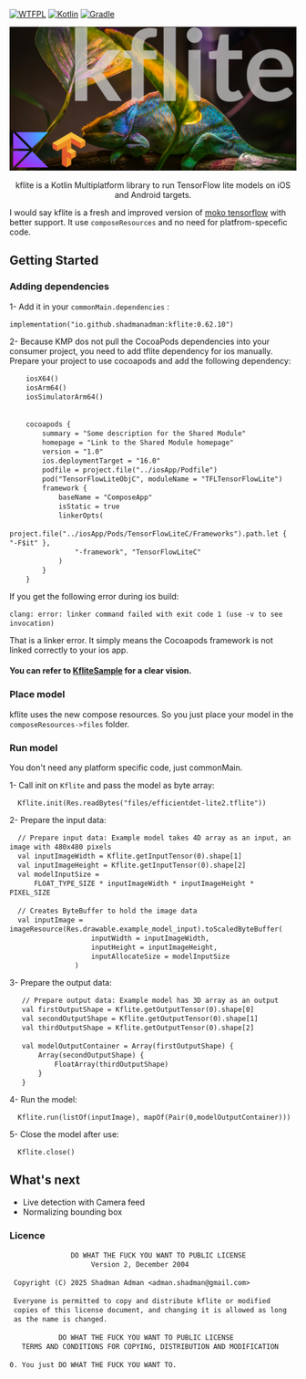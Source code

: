 <a href="http://www.wtfpl.net/"><img
src="http://www.wtfpl.net/wp-content/uploads/2012/12/wtfpl-badge-4.png"
width="80" height="15" alt="WTFPL" /></a>
[![Kotlin](https://img.shields.io/badge/Kotlin-2.1.21-blue.svg?style=flat-square&logo=kotlin)](https://kotlinlang.org/)
[![Gradle](https://img.shields.io/badge/Gradle-8.x-green.svg?style=flat-square&logo=gradle)](https://gradle.org/)

![](poster.jpg)

<p align="center">kflite is a Kotlin Multiplatform library to run TensorFlow lite models on iOS and Android targets.</p>

I would say kflite is a fresh and improved version of [moko tensorflow](https://github.com/icerockdev/moko-tensorflow) with better
support. It use `composeResources` and no need for platfrom-specefic code.

## Getting Started
### Adding dependencies
1- Add it in your `commonMain.dependencies` :

  ```
  implementation("io.github.shadmanadman:kflite:0.62.10")
  ```
2- Because KMP dos not pull the CocoaPods dependencies into your consumer project,
you need to add tflite dependency for ios manually. Prepare your project to use cocoapods and add the following dependency:
```
    iosX64()
    iosArm64()
    iosSimulatorArm64()


    cocoapods {
        summary = "Some description for the Shared Module"
        homepage = "Link to the Shared Module homepage"
        version = "1.0"
        ios.deploymentTarget = "16.0"
        podfile = project.file("../iosApp/Podfile")
        pod("TensorFlowLiteObjC", moduleName = "TFLTensorFlowLite")
        framework {
            baseName = "ComposeApp"
            isStatic = true
            linkerOpts(
                project.file("../iosApp/Pods/TensorFlowLiteC/Frameworks").path.let { "-F$it" },
                "-framework", "TensorFlowLiteC"
            )
        }
    }
```
If you get the following error during ios build:
```
clang: error: linker command failed with exit code 1 (use -v to see invocation)
```
That is a linker error. It simply means the Cocoapods framework is not linked correctly to your ios app. 
#### You can refer to [KfliteSample](https://github.com/shadmanadman/kflite-sample) for a clear vision.

### Place model
kflite uses the new compose resources. So you just place your model in the `composeResources->files` folder.

### Run model
You don't need any platform specific code, just commonMain.

1- Call init on `Kflite` and pass the model as byte array:
```
  Kflite.init(Res.readBytes("files/efficientdet-lite2.tflite"))
```
2- Prepare the input data:
```
  // Prepare input data: Example model takes 4D array as an input, an image with 480x480 pixels
  val inputImageWidth = Kflite.getInputTensor(0).shape[1]
  val inputImageHeight = Kflite.getInputTensor(0).shape[2]
  val modelInputSize =
      FLOAT_TYPE_SIZE * inputImageWidth * inputImageHeight * PIXEL_SIZE
      
  // Creates ByteBuffer to hold the image data    
  val inputImage =  imageResource(Res.drawable.example_model_input).toScaledByteBuffer(
                    inputWidth = inputImageWidth,
                    inputHeight = inputImageHeight,
                    inputAllocateSize = modelInputSize
                )   
```
3- Prepare the output data:
```
   // Prepare output data: Example model has 3D array as an output
   val firstOutputShape = Kflite.getOutputTensor(0).shape[0]
   val secondOutputShape = Kflite.getOutputTensor(0).shape[1]
   val thirdOutputShape = Kflite.getOutputTensor(0).shape[2]

   val modelOutputContainer = Array(firstOutputShape) {
       Array(secondOutputShape) {
           FloatArray(thirdOutputShape)
       }
   }
```
4- Run the model:
```
  Kflite.run(listOf(inputImage), mapOf(Pair(0,modelOutputContainer)))
```
5- Close the model after use:
```
  Kflite.close()
```


## What's next
- Live detection with Camera feed
- Normalizing bounding box

### Licence
```
               DO WHAT THE FUCK YOU WANT TO PUBLIC LICENSE 
                    Version 2, December 2004 

 Copyright (C) 2025 Shadman Adman <adman.shadman@gmail.com> 

 Everyone is permitted to copy and distribute kflite or modified 
 copies of this license document, and changing it is allowed as long 
 as the name is changed. 

            DO WHAT THE FUCK YOU WANT TO PUBLIC LICENSE 
   TERMS AND CONDITIONS FOR COPYING, DISTRIBUTION AND MODIFICATION 

0. You just DO WHAT THE FUCK YOU WANT TO.
```


